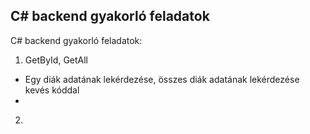 ## C# backend gyakorló feladatok

C# backend gyakorló feladatok:  
1. GetById, GetAll
  - Egy diák adatának lekérdezése, összes diák adatának lekérdezése kevés kóddal
  - 
2. 
   

